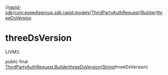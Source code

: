 //[rapid-sdk](../../../../index.md)/[com.expediagroup.sdk.rapid.models](../../index.md)/[ThirdPartyAuthRequest](../index.md)/[Builder](index.md)/[threeDsVersion](three-ds-version.md)

# threeDsVersion

[JVM]\

public final [ThirdPartyAuthRequest.Builder](index.md)[threeDsVersion](three-ds-version.md)([String](https://docs.oracle.com/javase/8/docs/api/java/lang/String.html)threeDsVersion)
